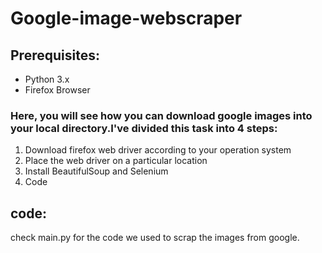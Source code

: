 # Google-image-webscraper

## Prerequisites:

- Python 3.x
- Firefox Browser



### Here, you will see how you can download google images into your local directory.I've divided this task into 4 steps:
1) Download firefox web driver according to your operation system
2) Place the web driver on a particular location
3) Install BeautifulSoup and Selenium
4) Code


## code:

check main.py for the code we used to scrap the images from google.

